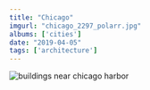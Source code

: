 ```yaml
---
title: "Chicago"
imgurl: "chicago_2297_polarr.jpg"
albums: ['cities']
date: "2019-04-05"
tags: ['architecture']
---
```

![buildings near chicago harbor](https://apfbvvpren.cloudimg.io/v7/raw.githubusercontent.com/wpix/solid-pipix/master/photos/chicago_2297_polarr.jpg?width/cdn/n/n)
